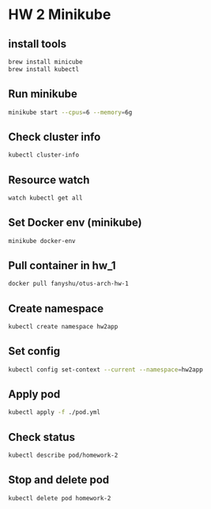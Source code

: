# HW 2 Minikube

## install tools
```bash
brew install minicube
brew install kubectl
```

## Run minikube
```bash
minikube start --cpus=6 --memory=6g
```

## Check cluster info
```bash
kubectl cluster-info
```

## Resource watch
```bash
watch kubectl get all
```

## Set Docker env (minikube)
```bash
minikube docker-env
```

## Pull container in hw_1
```bash
docker pull fanyshu/otus-arch-hw-1
```

## Create namespace
```bash
kubectl create namespace hw2app
```

## Set config
```bash
kubectl config set-context --current --namespace=hw2app
```

## Apply pod
```bash
kubectl apply -f ./pod.yml
```

## Check status
```bash
kubectl describe pod/homework-2
```

## Stop and delete pod
```bash
kubectl delete pod homework-2
```